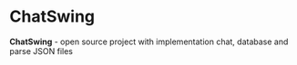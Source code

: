 # ChatSwing
<b>ChatSwing</b> - open source project with implementation chat, database and parse JSON files
